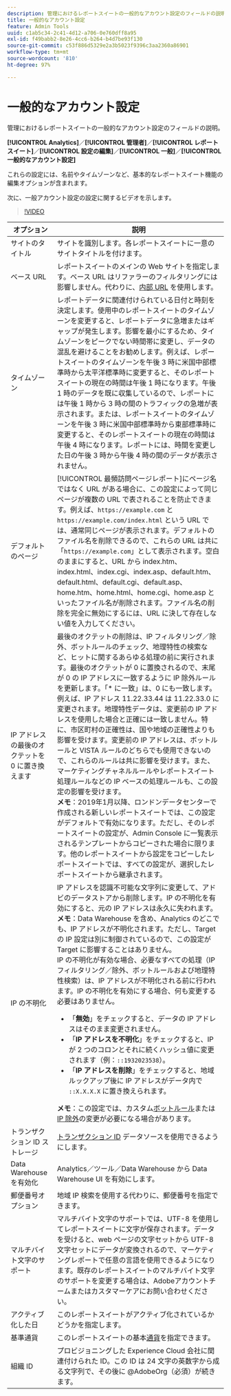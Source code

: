 ```yaml
---
description: 管理におけるレポートスイートの一般的なアカウント設定のフィールドの説明。
title: 一般的なアカウント設定
feature: Admin Tools
uuid: c1ab5c34-2c41-4d12-a706-0e760dff8a95
exl-id: f49babb2-8e26-4cc6-b264-b4d7be93f130
source-git-commit: c53f886d5329e2a3b5023f9396c3aa2360a86901
workflow-type: tm+mt
source-wordcount: '810'
ht-degree: 97%

---
```


# 一般的なアカウント設定

管理におけるレポートスイートの一般的なアカウント設定のフィールドの説明。

**[!UICONTROL Analytics]**／**[!UICONTROL 管理者]**／**[!UICONTROL レポートスイート]**／**[!UICONTROL 設定の編集]**／**[!UICONTROL 一般]**／**[!UICONTROL 一般的なアカウント設定]**

これらの設定には、名前やタイムゾーンなど、基本的なレポートスイート機能の編集オプションが含まれます。

次に、一般アカウント設定の設定に関するビデオを示します。

>[!VIDEO](https://video.tv.adobe.com/v/332330/?quality=12)

| オプション | 説明 |
|--- |--- |
| サイトのタイトル | サイトを識別します。各レポートスイートに一意のサイトタイトルを付けます。 |
| ベース URL | レポートスイートのメインの Web サイトを指定します。ベース URL はリファラーのフィルタリングには影響しません。代わりに、[内部 URL](/help/admin/admin/c-manage-report-suites/c-edit-report-suites/general/internal-url-filter-admin.md) を使用します。 |
| タイムゾーン | レポートデータに関連付けられている日付と時刻を決定します。使用中のレポートスイートのタイムゾーンを変更すると、レポートデータに急増またはギャップが発生します。影響を最小にするため、タイムゾーンをピークでない時間帯に変更し、データの混乱を避けることをお勧めします。例えば、レポートスイートのタイムゾーンを午後 3 時に米国中部標準時から太平洋標準時に変更すると、そのレポートスイートの現在の時間は午後 1 時になります。午後 1 時のデータを既に収集しているので、レポートには午後 1 時から 3 時の間のトラフィックの急増が表示されます。または、レポートスイートのタイムゾーンを午後 3 時に米国中部標準時から東部標準時に変更すると、そのレポートスイートの現在の時間は午後 4 時になります。レポートには、時間を変更した日の午後 3 時から午後 4 時の間のデータが表示されません。 |
| デフォルトのページ | [!UICONTROL 最頻訪問ページレポート]にページ名ではなく URL がある場合に、この設定によって同じ ページが複数の URL で表されることを防止できます。例えば、`https://example.com` と `https://example.com/index.html` という URL では、通常同じページが表示されます。デフォルトのファイル名を削除できるので、これらの URL は共に「`https://example.com`」として表示されます。空白のままにすると、URL から index.htm、index.html、index.cgi、index.asp、default.htm、default.html、default.cgi、default.asp、home.htm、home.html、home.cgi、home.asp といったファイル名が削除されます。ファイル名の削除を完全に無効にするには、URL に決して存在しない値を入力してください。 |
| IP アドレスの最後のオクテットを 0 に置き換えます | 最後のオクテットの削除は、IP フィルタリング／除外、ボットルールのチェック、地理特性の検索など、ヒットに関するあらゆる処理の前に実行されます。最後のオクテットが 0 に置換されるので、末尾が 0 の IP アドレスに一致するように IP 除外ルールを更新します。「* に一致」は、0 にも一致します。例えば、IP アドレス 11.22.33.44 は 11.22.33.0 に変更されます。地理特性データは、変更前の IP アドレスを使用した場合と正確には一致しません。特に、市区町村の正確性は、国や地域の正確性よりも影響を受けます。変更前の IP アドレスは、ボットルールと VISTA ルールのどちらでも使用できないので、これらのルールは共に影響を受けます。また、マーケティングチャネルルールやレポートスイート処理ルールなどの IP ベースの処理ルールも、この設定の影響を受けます。 <br> **メモ**：2019年1月以降、ロンドンデータセンターで作成される新しいレポートスイートでは、この設定がデフォルトで有効になります。ただし、そのレポートスイートの設定が、Admin Console に一覧表示されるテンプレートからコピーされた場合に限ります。他のレポートスイートから設定をコピーしたレポートスイートでは、すべての設定が、選択したレポートスイートから継承されます。 |
| IP の不明化 | IP アドレスを認識不可能な文字列に変更して、アドビのデータストアから削除します。IP の不明化を有効にすると、元の IP アドレスは永久に失われます。 <br> **メモ**：Data Warehouse を含め、Analytics のどこでも、IP アドレスが不明化されます。ただし、Target の IP 設定は別に制御されているので、この設定が Target に影響することはありません。<br>IP の不明化が有効な場合、必要なすべての処理（IP フィルタリング／除外、ボットルールおよび地理特性検索）は、IP アドレスが不明化される前に行われます。IP の不明化を有効にする場合、何も変更する必要はありません。<ul><li>「**無効**」をチェックすると、データの IP アドレスはそのまま変更されません。</li><li>「**IP アドレスを不明化**」をチェックすると、IP が 2 つのコロンとそれに続くハッシュ値に変更されます（例：`::1932023538`）。</li><li>「**IP アドレスを削除**」をチェックすると、地域ルックアップ後に IP アドレスがデータ内で `::X.X.X.X` に置き換えられます。</li></ul>**メモ**：この設定では、カスタム[ボットルール](/help/admin/admin/c-manage-report-suites/c-edit-report-suites/general/bot-removal/bot-rules.md)または [IP 除外](/help/admin/admin/exclude-ip.md)の変更が必要になる場合があります。 |
| トランザクション ID ストレージ | [トランザクション ID](/help/import/c-data-sources/c-datasrc-types/datasrc-transactionid.md) データソースを使用できるようにします。 |
| Data Warehouse を有効化 | Analytics／ツール／Data Warehouse から Data Warehouse UI を有効にします。 |
| 郵便番号オプション | 地域 IP 検索を使用する代わりに、郵便番号を指定できます。 |
| マルチバイト文字のサポート | マルチバイト文字のサポートでは、UTF-8 を使用してレポートスイートに文字が保存されます。データを受けると、web ページの文字セットから UTF-8 文字セットにデータが変換されるので、マーケティングレポートで任意の言語を使用できるようになります。既存のレポートスイートのマルチバイト文字のサポートを変更する場合は、Adobeアカウントチームまたはカスタマーケアにお問い合わせください。 |
| アクティブ化した日 | このレポートスイートがアクティブ化されているかどうかを指定します。 |
| 基準通貨 | このレポートスイートの基本[通貨](https://experienceleague.adobe.com/docs/analytics/implementation/vars/config-vars/currencycode.html?lang=ja)を指定できます。 |
| 組織 ID | プロビジョニングした Experience Cloud 会社に関連付けられた ID。この ID は 24 文字の英数字から成る文字列で、その後に @AdobeOrg（必須）が続きます。 |